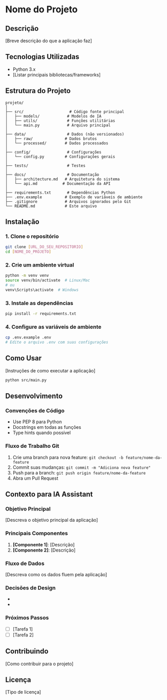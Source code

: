 # Nome do Projeto

## Descrição
[Breve descrição do que a aplicação faz]

## Tecnologias Utilizadas
- Python 3.x
- [Listar principais bibliotecas/frameworks]

## Estrutura do Projeto
```
projeto/
│
├── src/                    # Código fonte principal
│   ├── models/            # Modelos de IA
│   ├── utils/             # Funções utilitárias
│   └── main.py            # Arquivo principal
│
├── data/                  # Dados (não versionados)
│   ├── raw/              # Dados brutos
│   └── processed/        # Dados processados
│
├── config/                # Configurações
│   └── config.py         # Configurações gerais
│
├── tests/                 # Testes
│
├── docs/                  # Documentação
│   ├── architecture.md   # Arquitetura do sistema
│   └── api.md           # Documentação da API
│
├── requirements.txt       # Dependências Python
├── .env.example          # Exemplo de variáveis de ambiente
├── .gitignore            # Arquivos ignorados pelo Git
└── README.md             # Este arquivo
```

## Instalação

### 1. Clone o repositório
```bash
git clone [URL_DO_SEU_REPOSITORIO]
cd [NOME_DO_PROJETO]
```

### 2. Crie um ambiente virtual
```bash
python -m venv venv
source venv/bin/activate  # Linux/Mac
# ou
venv\Scripts\activate  # Windows
```

### 3. Instale as dependências
```bash
pip install -r requirements.txt
```

### 4. Configure as variáveis de ambiente
```bash
cp .env.example .env
# Edite o arquivo .env com suas configurações
```

## Como Usar
[Instruções de como executar a aplicação]

```bash
python src/main.py
```

## Desenvolvimento

### Convenções de Código
- Use PEP 8 para Python
- Docstrings em todas as funções
- Type hints quando possível

### Fluxo de Trabalho Git
1. Crie uma branch para nova feature: `git checkout -b feature/nome-da-feature`
2. Commit suas mudanças: `git commit -m "Adiciona nova feature"`
3. Push para a branch: `git push origin feature/nome-da-feature`
4. Abra um Pull Request

## Contexto para IA Assistant

### Objetivo Principal
[Descreva o objetivo principal da aplicação]

### Principais Componentes
1. **[Componente 1]**: [Descrição]
2. **[Componente 2]**: [Descrição]

### Fluxo de Dados
[Descreva como os dados fluem pela aplicação]

### Decisões de Design
- [Decisão 1]: [Motivo]
- [Decisão 2]: [Motivo]

### Próximos Passos
- [ ] [Tarefa 1]
- [ ] [Tarefa 2]

## Contribuindo
[Como contribuir para o projeto]

## Licença
[Tipo de licença]
